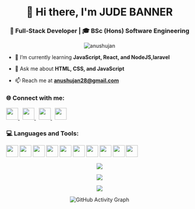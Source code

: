 <h1 align="center">👋 Hi there, I'm JUDE BANNER</h1>
<h3 align="center">🚀 Full-Stack Developer | 🎓 BSc (Hons) Software Engineering</h3>

<p align="center"> 
  <img src="https://komarev.com/ghpvc/?username=judebanner&label=Profile%20views&color=0e75b6&style=flat" alt="anushujan" />
</p>

- 🌱 I’m currently learning **JavaScript, React, and NodeJS,laravel**

- 💬 Ask me about **HTML, CSS, and JavaScript**

- 📫 Reach me at **[anushujan28@gmail.com](mailto:anushujan28@gmail.com)**

<h3 align="left">🌐 Connect with me:</h3>
<p align="left">
  <a href="https://www.linkedin.com/in/judesukirthan/" target="blank">
    <img src="https://img.shields.io/badge/LinkedIn-0077B5?style=for-the-badge&logo=linkedin&logoColor=white" height="32" />
  </a>&nbsp;
  <a href="https://twitter.com/anushujan" target="blank">
    <img src="https://img.shields.io/badge/Twitter-1DA1F2?style=for-the-badge&logo=twitter&logoColor=white" height="32" />
  </a>&nbsp;
  <a href="https://instagram.com/anushujansatkunarasa" target="blank">
    <img src="https://img.shields.io/badge/Instagram-E4405F?style=for-the-badge&logo=instagram&logoColor=white" height="32" />
  </a>&nbsp;
  <a href="https://www.youtube.com/channel/UC_sndH7eiQFJcikNSQ0QMHA" target="blank">
    <img src="https://img.shields.io/badge/YouTube-FF0000?style=for-the-badge&logo=youtube&logoColor=white" height="32" />
  </a>
</p>

<h3 align="left">💻 Languages and Tools:</h3>
<p align="left"> 
  <img src="https://img.shields.io/badge/HTML5-E34F26?style=for-the-badge&logo=html5&logoColor=white" height="32" />
  <img src="https://img.shields.io/badge/CSS3-1572B6?style=for-the-badge&logo=css3&logoColor=white" height="32" />
  <img src="https://img.shields.io/badge/JavaScript-%23323330.svg?style=for-the-badge&logo=javascript&logoColor=%23F7DF1E" height="32" />
  <img src="https://img.shields.io/badge/React-%2320232a.svg?style=for-the-badge&logo=react&logoColor=%2361DAFB" height="32" />
  <img src="https://img.shields.io/badge/Node.js-6DA55F?style=for-the-badge&logo=node.js&logoColor=white" height="32" />
  <img src="https://img.shields.io/badge/MySQL-%2300f.svg?style=for-the-badge&logo=mysql&logoColor=white" height="32" />
  <img src="https://img.shields.io/badge/PHP-777BB4?style=for-the-badge&logo=php&logoColor=white" height="32" />
  <img src="https://img.shields.io/badge/Java-%23ED8B00.svg?style=for-the-badge&logo=java&logoColor=white" height="32" />
  <img src="https://img.shields.io/badge/Figma-%23F24E1E.svg?style=for-the-badge&logo=figma&logoColor=white" height="32" />
  <img src="https://img.shields.io/badge/Canva-%2300C4CC.svg?style=for-the-badge&logo=Canva&logoColor=white" height="32" />
</p>

<p align="center">
  <img src="https://github-readme-stats.vercel.app/api?username=anushujan&theme=gotham&hide_border=true&include_all_commits=true&count_private=true" />
</p>

<p align="center">
  <img src="https://github-readme-streak-stats.herokuapp.com/?user=anushujan&theme=gotham&hide_border=true" />
</p>

<p align="center">
  <img src="https://github-readme-stats.vercel.app/api/top-langs/?username=anushujan&theme=gotham&hide_border=true&include_all_commits=true&count_private=true&layout=compact" />
</p>

<!-- GitHub Activity Graph -->
<p align="center">
  <img src="https://activity-graph.herokuapp.com/graph?username=anushujan&theme=react-dark&hide_border=true" alt="GitHub Activity Graph" />
</p>


